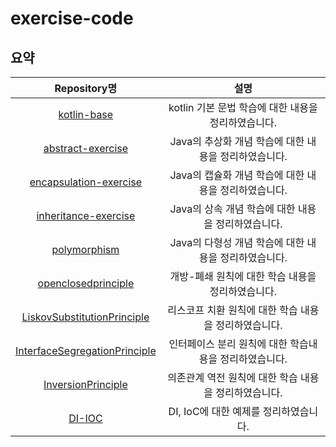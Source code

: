 # exercise-code

## 요약

| Repository명 | 설명 |
|:---:|:---:|
|[kotlin-base](https://github.com/codesche/exercise-code/tree/main/kotlin-base)|kotlin 기본 문법 학습에 대한 내용을 정리하였습니다.|
|[abstract-exercise](https://github.com/codesche/exercise-code/tree/main/abstract-exercise)|Java의 추상화 개념 학습에 대한 내용을 정리하였습니다.|
|[encapsulation-exercise](https://github.com/codesche/exercise-code/tree/main/encapsulation-exercise)|Java의 캡슐화 개념 학습에 대한 내용을 정리하였습니다.|
|[inheritance-exercise](https://github.com/codesche/exercise-code/tree/main/inheritance-exercise)|Java의 상속 개념 학습에 대한 내용을 정리하였습니다.|
|[polymorphism](https://github.com/codesche/exercise-code/tree/main/polymorphism)|Java의 다형성 개념 학습에 대한 내용을 정리하였습니다.|
|[openclosedprinciple](https://github.com/codesche/exercise-code/tree/main/openclosedprinciple)|개방-폐쇄 원칙에 대한 학습 내용을 정리하였습니다.|
|[LiskovSubstitutionPrinciple](https://github.com/codesche/exercise-code/tree/main/LiskovSubstitutionPrinciple)|리스코프 치환 원칙에 대한 학습 내용을 정리하였습니다.|
|[InterfaceSegregationPrinciple](https://github.com/codesche/exercise-code/tree/main/InterfaceSegregationPrinciple/src/main/java)|인터페이스 분리 원칙에 대한 학습내용을 정리하였습니다.|
|[InversionPrinciple](https://github.com/codesche/exercise-code/tree/main/InversionPrinciple/src/main/java)|의존관계 역전 원칙에 대한 학습 내용을 정리하였습니다.|  
|[DI-IOC](https://github.com/codesche/exercise-code/tree/main/DI-IOC/src/main/java/com/exercise)|DI, IoC에 대한 예제를 정리하였습니다.|